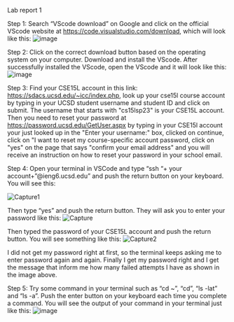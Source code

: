 Lab report 1

Step 1: Search “VScode download” on Google and click on the official VScode website at https://code.visualstudio.com/download, which will look like this:
![image](https://user-images.githubusercontent.com/130394449/233861743-bd3a43b9-0674-4b21-a97d-af8ed3a0964e.png)

Step 2: Click on the correct download button based on the operating system on your computer. Download and install the VScode. After successfully installed the VScode, open the VScode and it will look like this:
![image](https://user-images.githubusercontent.com/130394449/233861820-d700831c-9299-4cfa-bb1a-0c7c2891a218.png)

Step 3: Find your CSE15L account in this link: https://sdacs.ucsd.edu/~icc/index.php, look up your cse15l course account by typing in your UCSD student username and student ID and click on submit. The username that starts with "cs15lsp23" is your CSE15L account. Then you need to reset your password at https://password.ucsd.edu/GetUser.aspx by typing in your CSE15l account your just looked up in the "Enter your username:" box, clicked on continue, click on "I want to reset my course-specific account password, click on "yes" on the page that says "confirm your email address" and you will receive an instruction on how to reset your password in your school email. 

Step 4: Open your terminal in VSCode and type “ssh “+ your account+”@ieng6.ucsd.edu” and push the return button on your keyboard. You will see this:

![Capture1](https://user-images.githubusercontent.com/130394449/234067005-04b4452c-48de-4e9e-8d8e-1ed8e8f5f07d.PNG)

Then type “yes” and push the return button. They will ask you to enter your password like this:
![Capture](https://user-images.githubusercontent.com/130394449/234067061-5939c00c-baa5-458f-b401-39be96ea132b.PNG)

Then typed the password of your CSE15L account and push the return button. You will see something like this:
![Capture2](https://user-images.githubusercontent.com/130394449/234067137-dcc2d46f-e06f-4592-ab2a-6795d847923b.PNG)

I did not get my password right at first, so the terminal keeps asking me to enter password again and again. Finally I get my password right and I get the message that inform me how many failed attempts I have as shown in the image above.

Step 5: Try some command in your terminal such as “cd ~”, “cd”, “ls -lat” and “ls -a”. Push the enter button on your keyboard each time you complete a command. You will see the output of your command in your terminal just like this:
![image](https://user-images.githubusercontent.com/130394449/233861926-11216c1f-6f5f-45c2-aff4-f0901dddcd50.png)
